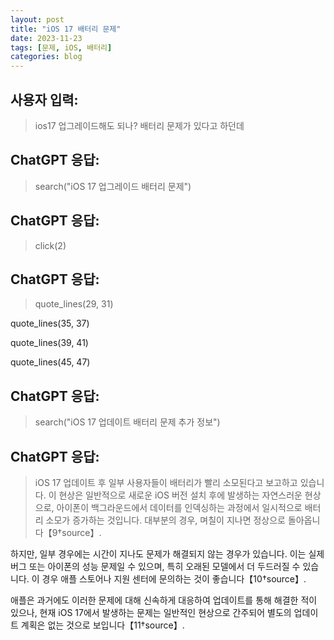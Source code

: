 ```yaml
---
layout: post
title: "iOS 17 배터리 문제"
date: 2023-11-23
tags: [문제, iOS, 배터리]
categories: blog
---
```


## 사용자 입력:
> ios17 업그레이드해도 되나? 배터리 문제가 있다고 하던데

## ChatGPT 응답:
> search("iOS 17 업그레이드 배터리 문제")

## ChatGPT 응답:
> click(2)

## ChatGPT 응답:
> quote_lines(29, 31)

quote_lines(35, 37)

quote_lines(39, 41)

quote_lines(45, 47)

## ChatGPT 응답:
> search("iOS 17 업데이트 배터리 문제 추가 정보")

## ChatGPT 응답:
> iOS 17 업데이트 후 일부 사용자들이 배터리가 빨리 소모된다고 보고하고 있습니다. 이 현상은 일반적으로 새로운 iOS 버전 설치 후에 발생하는 자연스러운 현상으로, 아이폰이 백그라운드에서 데이터를 인덱싱하는 과정에서 일시적으로 배터리 소모가 증가하는 것입니다. 대부분의 경우, 며칠이 지나면 정상으로 돌아옵니다【9†source】.

하지만, 일부 경우에는 시간이 지나도 문제가 해결되지 않는 경우가 있습니다. 이는 실제 버그 또는 아이폰의 성능 문제일 수 있으며, 특히 오래된 모델에서 더 두드러질 수 있습니다. 이 경우 애플 스토어나 지원 센터에 문의하는 것이 좋습니다【10†source】.

애플은 과거에도 이러한 문제에 대해 신속하게 대응하여 업데이트를 통해 해결한 적이 있으나, 현재 iOS 17에서 발생하는 문제는 일반적인 현상으로 간주되어 별도의 업데이트 계획은 없는 것으로 보입니다【11†source】.

